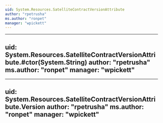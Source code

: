 ```yaml
---
uid: System.Resources.SatelliteContractVersionAttribute
author: "rpetrusha"
ms.author: "ronpet"
manager: "wpickett"
---
```


---
uid: System.Resources.SatelliteContractVersionAttribute.#ctor(System.String)
author: "rpetrusha"
ms.author: "ronpet"
manager: "wpickett"
---

---
uid: System.Resources.SatelliteContractVersionAttribute.Version
author: "rpetrusha"
ms.author: "ronpet"
manager: "wpickett"
---
